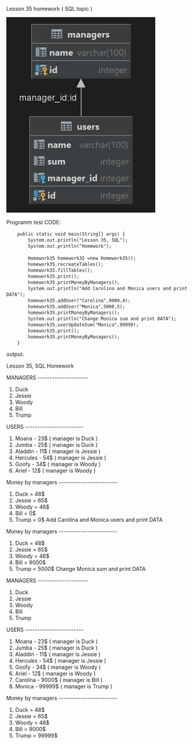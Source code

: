 Lesson 35 homework ( SQL topic )

![img_1.png](img_1.png)

Programm test CODE:

        
        public static void main(String[] args) {
            System.out.println("Lesson 35, SQL");
            System.out.println("Homework");
    
            Homework35 homework35 =new Homework35();
            homework35.recreateTables();
            homework35.fillTables();
            homework35.print();
            homework35.printMoneyByManagers();
            System.out.println("Add Carolina and Monica users and print DATA");
            homework35.addUser("Carolina",9000,4);
            homework35.addUser("Monica",5000,5);
            homework35.printMoneyByManagers();
            System.out.println("Change Monica sum and print DATA");
            homework35.userUpdateSum("Monica",99999);
            homework35.print();
            homework35.printMoneyByManagers();
        }

output:

Lesson 35, SQL
Homework

MANAGERS ---------------------
1. Duck
2. Jessie
3. Woody
4. Bill
5. Trump

USERS ------------------------
1. Moana - 23$ ( manager is Duck )
2. Jumba - 25$ ( manager is Duck )
3. Aladdin - 11$ ( manager is Jessie )
4. Hercules - 54$ ( manager is Jessie )
5. Goofy - 34$ ( manager is Woody )
6. Ariel - 12$ ( manager is Woody )

Money by managers ------------------------
1. Duck = 48$
2. Jessie = 65$
3. Woody = 46$
4. Bill = 0$
5. Trump = 0$
   Add Carolina and Monica users and print DATA

Money by managers ------------------------
1. Duck = 48$
2. Jessie = 65$
3. Woody = 46$
4. Bill = 9000$
5. Trump = 5000$
   Change Monica sum and print DATA

MANAGERS ---------------------
1. Duck
2. Jessie
3. Woody
4. Bill
5. Trump

USERS ------------------------
1. Moana - 23$ ( manager is Duck )
2. Jumba - 25$ ( manager is Duck )
3. Aladdin - 11$ ( manager is Jessie )
4. Hercules - 54$ ( manager is Jessie )
5. Goofy - 34$ ( manager is Woody )
6. Ariel - 12$ ( manager is Woody )
7. Carolina - 9000$ ( manager is Bill )
8. Monica - 99999$ ( manager is Trump )

Money by managers ------------------------
1. Duck = 48$
2. Jessie = 65$
3. Woody = 46$
4. Bill = 9000$
5. Trump = 99999$
